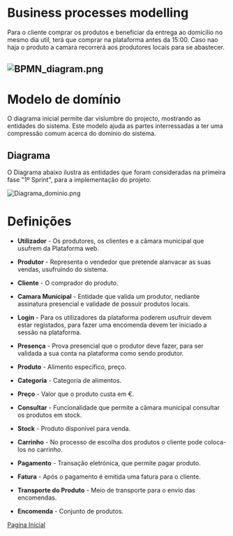 # Business processes modelling
Para o cliente comprar os produtos e beneficiar da entrega ao domicilio no mesmo dia util, terá que comprar na plataforma antes da 15:00. Caso nao haja o produto a camara recorrerá aos produtores locais para se abastecer.

![BPMN_diagram.png](https://bitbucket.org/repo/y5rxLzz/images/3667922231-BPMN_diagram.png)
----

# Modelo de domínio
 
O diagrama inicial permite dar vislumbre do projecto, mostrando as entidades do sistema. Este modelo ajuda as partes interressadas a ter uma compressão comum acerca do domínio do sistema.

 
## Diagrama
 
 O Diagrama abaixo ilustra as entidades que foram consideradas na primeira fase "1º Sprint", para a implementação do projeto.

![Diagrama_dominio.png](https://bitbucket.org/repo/y5rxLzz/images/2442497753-Diagrama_dominio.png)


# Definições

* **Utilizador** - Os produtores, os clientes e a câmara municipal que usufrem da Plataforma web.

* **Produtor** - Representa o vendedor que pretende alanvacar as suas vendas, usufruindo do sistema.

* **Cliente** - O comprador do produto.

* **Camara Municipal** - Entidade que valida um produtor, nediante assinatura presencial e validade de possuir produtos locais.
  
* **Login** - Para os utilizadores da plataforma poderem usufruir devem estar registados, para fazer uma encomenda devem ter iniciado a sessão na plataforma.

* **Presença** - Prova presencial que o produtor deve fazer, para ser validada a sua conta na plataforma como sendo produtor.
  
* **Produto** - Alimento especifico, preço.

* **Categoria** - Categoria de alimentos.
  
* **Preço** - Valor que o produto custa em €.
  
* **Consultar** - Funcionalidade que permite a câmara municipal consultar os produtos em stock.
  
* **Stock** - Produto disponivel para venda.
  
* **Carrinho** - No processo de escolha dos produtos o cliente pode coloca-los no carrinho.

* **Pagamento** - Transação eletrónica, que permite pagar produto.
  
* **Fatura** - Após o pagamento é emitida uma fatura para o cliente.

* **Transporte do Produto** - Meio de transporte para o envio das encomendas.

* **Encomenda** - Conjunto de produtos.



  
[Pagina Inicial](Home)